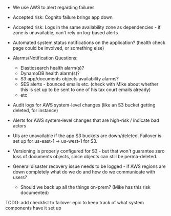 * We use AWS to alert regarding failures
* Accepted risk: Cognito failure brings app down
* Accepted risk: Logs in the same availability zone as dependencies - if zone is unavailable, can't rely on log-based alerts
* Automated system status notifications on the application? (health check page could be involved, or something else)
* Alarms/Notification Questions:
  * Elasticsearch health alarm(s)?
  * DynamoDB health alarm(s)?
  * S3 app/documents objects availability alarms?
  * SES alerts - bounced emails etc. (check with Mike about whether this is set up to be sent to one of his tax court emails already)
  * etc

* Audit logs for AWS system-level changes (like an S3 bucket getting deleted, for instance)
* Alerts for AWS system-level changes that are high-risk / indicate bad actors
* UIs are unavailable if the app S3 buckets are down/deleted. Failover is set up for us-east-1 -> us-west-1 for S3.
* Versioning is properly configured for S3 - but that won't guarantee zero loss of documents objects, since objects can still be perma-deleted.
* General disaster recovery issue needs to be logged - if AWS regions are down completely what do we do and how do we communicate with users?
  * Should we back up all the things on-prem? (Mike has this risk documented)

TODO: add checklist to failover epic to keep track of what system components have it set up

